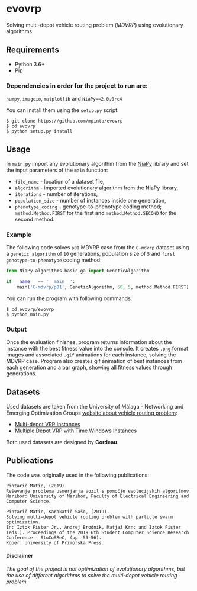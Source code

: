 # evovrp
Solving multi-depot vehicle routing problem (_MDVRP_) using evolutionary algorithms.

## Requirements
* Python 3.6+
* Pip

### Dependencies in order for the project to run are:
`numpy`, `imageio`, `matplotlib` and `NiaPy==2.0.0rc4`

You can install them using the `setup.py` script:
```
$ git clone https://github.com/mpinta/evovrp
$ cd evovrp
$ python setup.py install
```

## Usage
In `main.py` import any evolutionary algorithm from the [NiaPy](https://github.com/NiaOrg/NiaPy) library and set the input parameters of the `main` function:
* `file_name` - location of a dataset file,
* `algorithm` - imported evolutionary algorithm from the NiaPy library,
* `iterations` - number of iterations,
* `population_size` - number of instances inside one generation,
* `phenotype_coding` - genotype-to-phenotype coding method; `method.Method.FIRST` for the first and `method.Method.SECOND` for the second method.

### Example
The following code solves `p01` MDVRP case from the `C-mdvrp` dataset using a `genetic algorithm` of `10` generations, population size of `5` and `first genotype-to-phenotype` coding method:
```python
from NiaPy.algorithms.basic.ga import GeneticAlgorithm

if __name__ == '__main__':
    main('C-mdvrp/p01', GeneticAlgorithm, 50, 5, method.Method.FIRST)
```

You can run the program with following commands:
```
$ cd evovrp/evovrp
$ python main.py
```

### Output
Once the evaluation finishes, program returns information about the instance with the best fitness value into the console. It creates `.png` format images and associated `.gif` animations for each instance, solving the MDVRP case. Program also creates gif animation of best instances from each generation and a bar graph, showing all fitness values through generations.

## Datasets
Used datasets are taken from the University of Málaga - Networking and Emerging Optimization Groups [website about vehicle routing problem](http://neo.lcc.uma.es/vrp/):
* [Multi-depot VRP Instances](http://neo.lcc.uma.es/vrp/vrp-instances/multiple-depot-vrp-instances/)
* [Multiple Depot VRP with Time Windows Instances](http://neo.lcc.uma.es/vrp/vrp-instances/multiple-depot-vrp-with-time-windows-instances/)

Both used datasets are designed by **Cordeau**.

## Publications
The code was originally used in the following publications:
```
Pintarič Matic, (2019).
Reševanje problema usmerjanja vozil s pomočjo evolucijskih algoritmov.
Maribor: University of Maribor, Faculty of Electrical Engineering and Computer Science.
```

```
Pintarič Matic, Karakatič Sašo, (2019).
Solving multi-depot vehicle routing problem with particle swarm optimization.
In: Iztok Fister Jr., Andrej Brodnik, Matjaž Krnc and Iztok Fister (eds.). Proceedings of the 2019 6th Student Computer Science Research Conference - StuCoSReC, (pp. 53-56).
Koper: University of Primorska Press.
```

#### Disclaimer
_The goal of the project is not optimization of evolutionary algorithms, but the use of different algorithms to solve the multi-depot vehicle routing problem._
